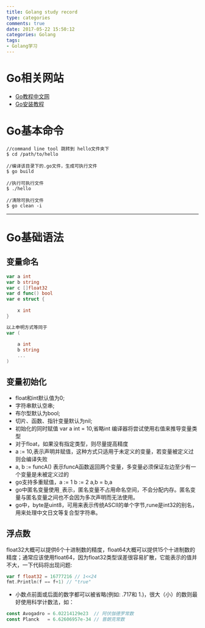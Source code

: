 ```yaml
---
title: Golang study record
type: categories
comments: true
date: 2017-05-22 15:50:12
categories: Golang
tags: 
- Golang学习
---
```


# Go相关网站
- [Go教程中文网](http://c.biancheng.net/golang/)
- [Go安装教程](https://golang.org/doc/install?download=go1.12.5.darwin-amd64.pkg)


# Go基本命令
```golang
//command line tool 跳转到 hello文件夹下
$ cd /path/to/hello

//编译该目录下的.go文件，生成可执行文件
$ go build 

//执行可执行文件 
$ ./hello  

//清除可执行文件
$ go clean -i 

```

---
# Go基础语法

## 变量命名
```go
var a int
var b string
var c []float32
var d func() bool
var e struct {
		
	x int
}

以上申明方式等同于
var (
	
	a int
	b string
	...
)
```
## 变量初始化
- float和int默认值为0;
- 字符串默认空串;
- 布尔型默认为bool;
- 切片、函数、指针变量默认为nil;
- 初始化的同时赋值  var a  int = 10,省略int 编译器将尝试使用右值来推导变量类型
- 对于float，如果没有指定类型，则尽量提高精度
- a := 10,表示声明并赋值，这种方式只适用于未定义的变量，若变量被定义过则会编译失败
- a, b := funcA() 表示funcA函数返回两个变量，多变量必须保证左边至少有一个变量是未被定义过的
- go支持多重赋值，a := 1 b := 2 a,b = b,a
- go中匿名变量使用`_`表示，匿名变量不占用命名空间，不会分配内存。匿名变量与匿名变量之间也不会因为多次声明而无法使用。
- go中，byte是uint8，可用来表示传统ASCII的单个字节,rune是int32的别名，用来处理中文日文等复合型字符串。

## 浮点数
float32大概可以提供6个十进制数的精度，float64大概可以提供15个十进制数的精度；通常应该使用float64，因为float32类型误差很容易扩散，它能表示的值并不大，一下代码将出现问题:
```go
var f float32 = 16777216 // 1<<24
fmt.Println(f == f+1) // "true"
```
- 小数点前面或后面的数字都可以被省略(例如: .717和 1.)，很大（小）的数则最好使用科学计数法，如：
```go
const Avogadro = 6.02214129e23  // 阿伏伽德罗常数
const Planck   = 6.62606957e-34 // 普朗克常数
```


